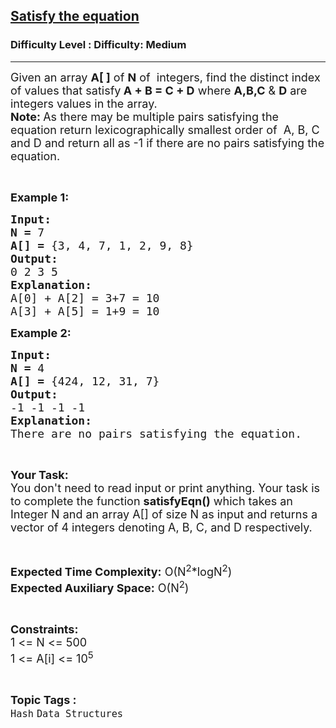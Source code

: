 <h2><a href="https://www.geeksforgeeks.org/problems/satisfy-the-equation5847/1?page=4&difficulty=Medium&status=unsolved,attempted&sortBy=accuracy">Satisfy the equation</a></h2><h3>Difficulty Level : Difficulty: Medium</h3><hr><div class="problems_problem_content__Xm_eO"><p><span style="font-size: 18px;">Given an array <strong>A[ ]</strong> of <strong>N</strong> of&nbsp; integers, find the distinct index of values that satisfy<strong> A + B = C + D</strong> where <strong>A,B,C</strong> &amp; <strong>D</strong> are integers values in the array.<br><strong>Note: </strong>As there may be multiple pairs satisfying the equation return lexicographically smallest order of&nbsp;&nbsp;A, B, C and D and return&nbsp;all as -1 if there are no pairs satisfying the equation.</span></p>
<p>&nbsp;</p>
<p><span style="font-size: 18px;"><strong>Example 1:</strong></span></p>
<pre><span style="font-size: 18px;"><strong>Input:</strong></span>
<span style="font-size: 18px;"><strong>N = </strong>7</span>
<span style="font-size: 18px;"><strong>A[] = </strong>{3, 4, 7, 1, 2, 9, 8}</span>
<span style="font-size: 18px;"><strong>Output:</strong></span>
<span style="font-size: 18px;">0 2 3 5</span>
<span style="font-size: 18px;"><strong>Explanation:</strong></span>
<span style="font-size: 18px;">A[0] + A[2] = 3+7 = 10
A[3] + A[5] = 1+9 = 10</span></pre>
<p><span style="font-size: 18px;"><strong>Example 2:</strong></span></p>
<pre><span style="font-size: 18px;"><strong>Input:</strong></span>
<span style="font-size: 18px;"><strong>N = </strong>4</span>
<span style="font-size: 18px;"><strong>A[] = </strong>{424, 12, 31, 7}</span>
<span style="font-size: 18px;"><strong>Output:</strong></span>
<span style="font-size: 18px;">-1 -1 -1 -1</span>
<span style="font-size: 18px;"><strong>Explanation:</strong></span>
<span style="font-size: 18px;">There are no pairs satisfying the equation.</span></pre>
<p>&nbsp;</p>
<p><span style="font-size: 18px;"><strong>Your Task:</strong><br>You don't need to read input or print anything. Your task is to complete the function <strong>satisfyEqn()</strong> which takes an Integer N and an array A[] of size N as input and returns a vector of 4 integers denoting A, B, C, and D respectively.</span></p>
<p>&nbsp;</p>
<p><span style="font-size: 18px;"><strong>Expected Time Complexity:</strong> O(N<sup>2</sup>*logN<sup>2</sup>)<br><strong>Expected Auxiliary Space:</strong> O(N<sup>2</sup>)</span></p>
<p>&nbsp;</p>
<p><span style="font-size: 18px;"><strong>Constraints:</strong></span><br><span style="font-size: 18px;">1 &lt;= N &lt;= 500<br>1 &lt;= A[i] &lt;= 10<sup>5</sup></span></p></div><br><p><span style=font-size:18px><strong>Topic Tags : </strong><br><code>Hash</code>&nbsp;<code>Data Structures</code>&nbsp;